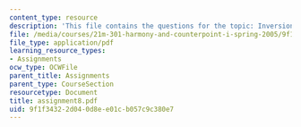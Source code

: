 ```yaml
---
content_type: resource
description: 'This file contains the questions for the topic: Inversions of V7.'
file: /media/courses/21m-301-harmony-and-counterpoint-i-spring-2005/9f1f34322d040d8ee01cb057c9c380e7_assignment8.pdf
file_type: application/pdf
learning_resource_types:
- Assignments
ocw_type: OCWFile
parent_title: Assignments
parent_type: CourseSection
resourcetype: Document
title: assignment8.pdf
uid: 9f1f3432-2d04-0d8e-e01c-b057c9c380e7
---
```


